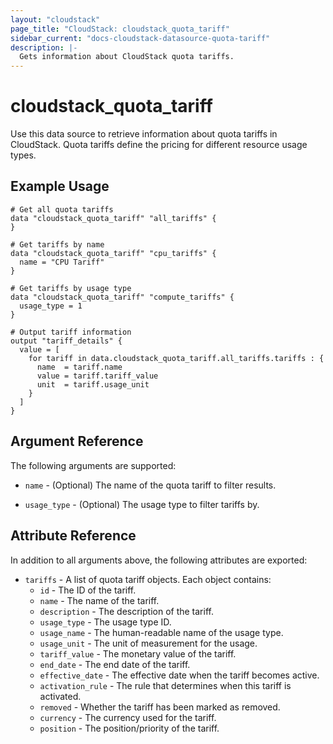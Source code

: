 ```yaml
---
layout: "cloudstack"
page_title: "CloudStack: cloudstack_quota_tariff"
sidebar_current: "docs-cloudstack-datasource-quota-tariff"
description: |-
  Gets information about CloudStack quota tariffs.
---
```


# cloudstack_quota_tariff

Use this data source to retrieve information about quota tariffs in CloudStack. Quota tariffs define the pricing for different resource usage types.

## Example Usage

```hcl
# Get all quota tariffs
data "cloudstack_quota_tariff" "all_tariffs" {
}

# Get tariffs by name
data "cloudstack_quota_tariff" "cpu_tariffs" {
  name = "CPU Tariff"
}

# Get tariffs by usage type
data "cloudstack_quota_tariff" "compute_tariffs" {
  usage_type = 1
}

# Output tariff information
output "tariff_details" {
  value = [
    for tariff in data.cloudstack_quota_tariff.all_tariffs.tariffs : {
      name  = tariff.name
      value = tariff.tariff_value
      unit  = tariff.usage_unit
    }
  ]
}
```

## Argument Reference

The following arguments are supported:

* `name` - (Optional) The name of the quota tariff to filter results.

* `usage_type` - (Optional) The usage type to filter tariffs by.

## Attribute Reference

In addition to all arguments above, the following attributes are exported:

* `tariffs` - A list of quota tariff objects. Each object contains:
  * `id` - The ID of the tariff.
  * `name` - The name of the tariff.
  * `description` - The description of the tariff.
  * `usage_type` - The usage type ID.
  * `usage_name` - The human-readable name of the usage type.
  * `usage_unit` - The unit of measurement for the usage.
  * `tariff_value` - The monetary value of the tariff.
  * `end_date` - The end date of the tariff.
  * `effective_date` - The effective date when the tariff becomes active.
  * `activation_rule` - The rule that determines when this tariff is activated.
  * `removed` - Whether the tariff has been marked as removed.
  * `currency` - The currency used for the tariff.
  * `position` - The position/priority of the tariff.